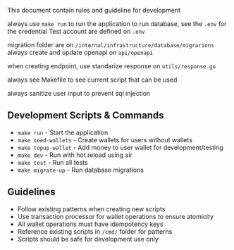This document contain rules and guideline for development

always use `make run` to run the application
to run database, see the `.env` for the credential
Test account are defined on `.env`

migration folder are on `/internal/infrastructure/database/migrarions`
always create and update openapi on `api/openapi`

when creating endpoint, use standarize response on `utils/response.go`

always see Makefile to see current script that can be used

always sanitize user input to prevent sql injection

## Development Scripts & Commands

- `make run` - Start the application
- `make seed-wallets` - Create wallets for users without wallets
- `make topup-wallet` - Add money to user wallet for development/testing
- `make dev` - Run with hot reload using air
- `make test` - Run all tests
- `make migrate-up` - Run database migrations

## Guidelines

- Follow existing patterns when creating new scripts
- Use transaction processor for wallet operations to ensure atomicity
- All wallet operations must have idempotency keys
- Reference existing scripts in `/cmd/` folder for patterns
- Scripts should be safe for development use only